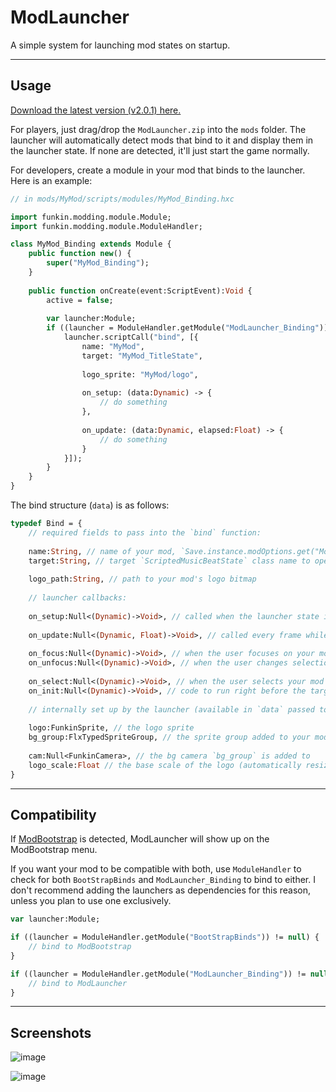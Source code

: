 # ModLauncher

A simple system for launching mod states on startup.

---

## Usage

[Download the latest version (v2.0.1) here.](https://github.com/cyn0x8/ModLauncher/releases)

For players, just drag/drop the `ModLauncher.zip` into the `mods` folder.
The launcher will automatically detect mods that bind to it and display them in the launcher state.
If none are detected, it'll just start the game normally.

For developers, create a module in your mod that binds to the launcher.
Here is an example:

```haxe
// in mods/MyMod/scripts/modules/MyMod_Binding.hxc

import funkin.modding.module.Module;
import funkin.modding.module.ModuleHandler;

class MyMod_Binding extends Module {
	public function new() {
		super("MyMod_Binding");
	}
	
	public function onCreate(event:ScriptEvent):Void {
		active = false;
		
		var launcher:Module;
		if ((launcher = ModuleHandler.getModule("ModLauncher_Binding")) != null) {
			launcher.scriptCall("bind", [{
				name: "MyMod",
				target: "MyMod_TitleState",
				
				logo_sprite: "MyMod/logo",
				
				on_setup: (data:Dynamic) -> {
					// do something
				},
				
				on_update: (data:Dynamic, elapsed:Float) -> {
					// do something
				}
			}]);
		}
	}
}
```

The bind structure (`data`) is as follows:

```haxe
typedef Bind = {
	// required fields to pass into the `bind` function:
	
	name:String, // name of your mod, `Save.instance.modOptions.get("ModLauncher").selected_mod` will be set to this after on_init
	target:String, // target `ScriptedMusicBeatState` class name to open after `on_init`
	
	logo_path:String, // path to your mod's logo bitmap
	
	// launcher callbacks:
	
	on_setup:Null<(Dynamic)->Void>, // called when the launcher state is opened
	
	on_update:Null<(Dynamic, Float)->Void>, // called every frame while in the launcher
	
	on_focus:Null<(Dynamic)->Void>, // when the user focuses on your mod
	on_unfocus:Null<(Dynamic)->Void>, // when the user changes selection to another mod
	
	on_select:Null<(Dynamic)->Void>, // when the user selects your mod
	on_init:Null<(Dynamic)->Void>, // code to run right before the target state opens, useful for conditionally setting stuff if your mod is selected
	
	// internally set up by the launcher (available in `data` passed to callbacks):
	
	logo:FunkinSprite, // the logo sprite
	bg_group:FlxTypedSpriteGroup, // the sprite group added to your mod's bg camera
	
	cam:Null<FunkinCamera>, // the bg camera `bg_group` is added to
	logo_scale:Float // the base scale of the logo (automatically resized to half screen height)
}
```

---

## Compatibility

If [ModBootstrap](https://gamebanana.com/mods/516273) is detected, ModLauncher will show up on the ModBootstrap menu.

If you want your mod to be compatible with both, use `ModuleHandler` to check for both `BootStrapBinds` and `ModLauncher_Binding` to bind to either.
I don't recommend adding the launchers as dependencies for this reason, unless you plan to use one exclusively.

```haxe
var launcher:Module;

if ((launcher = ModuleHandler.getModule("BootStrapBinds")) != null) {
	// bind to ModBootstrap
}

if ((launcher = ModuleHandler.getModule("ModLauncher_Binding")) != null) {
	// bind to ModLauncher
}
```

---

## Screenshots

![image](https://images.gamebanana.com/img/ss/tools/6646a3746ae01.jpg)

![image](https://images.gamebanana.com/img/ss/tools/6646a37d575ef.jpg)